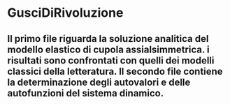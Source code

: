 # GusciDiRivoluzione
## Il primo file riguarda la soluzione analitica del modello elastico di cupola assialsimmetrica. i risultati sono confrontati con quelli dei modelli classici della letteratura. Il secondo file contiene la determinazione degli autovalori e delle autofunzioni del sistema dinamico.
